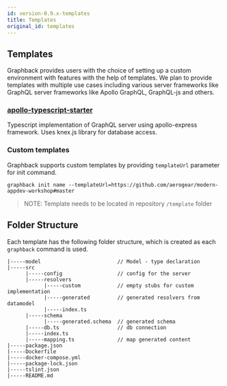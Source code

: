 ```yaml
---
id: version-0.9.x-templates
title: Templates
original_id: templates
---
```

## Templates

Graphback provides users with the choice of setting up a custom environment with features with the help of templates. We plan to provide
templates with multiple use cases including various server frameworks like GraphQL server frameworks like Apollo GraphQL, GraphQL-js and others.

### [apollo-typescript-starter](https://github.com/aerogear/graphback/tree/templates-master/templates/apollo-starter-ts)
Typescript implementation of GraphQL server using apollo-express framework. 
Uses knex.js library for database access.

 
### Custom templates

Graphback supports custom templates by providing `templateUrl` parameter for init command.

```
graphback init name --templateUrl=https://github.com/aerogear/modern-appdev-workshop#master
```

> NOTE: Template needs to be located in repository `/template` folder

## Folder Structure
Each template has the following folder structure, which is created as each `graphback` command is used.

```
|-----model                         // Model - type declaration
|-----src
      |-----config                  // config for the server
      |-----resolvers
            |-----custom            // empty stubs for custom implementation
            |-----generated         // generated resolvers from datamodel
            |-----index.ts
      |-----schema
            |-----generated.schema  // generated schema
      |-----db.ts                   // db connection
      |-----index.ts
      |-----mapping.ts              // map generated content
|-----package.json
|-----Dockerfile
|-----docker-compose.yml
|-----package-lock.json
|-----tslint.json
|-----README.md
```
